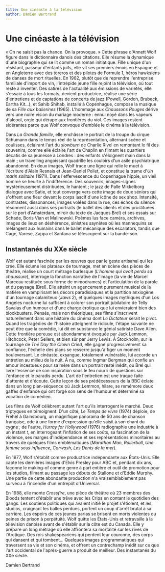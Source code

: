 ```yaml
---
title: Une cinéaste à la télévision
author: Damien Bertrand
---
```

# Une cinéaste à la télévision

«&nbsp;On ne saisit pas la chance. On la provoque.&nbsp;» Cette phrase d'Annett Wolf figure dans le dictionnaire danois des citations. Elle résume la dynamique d'une biographie qui se lit comme un roman initiatique. Fille unique d'un résistant, passeur d'enfants juifs, elle vit ses premiers émois en Espagne et en Angleterre avec des toreros et des pilotes de Formule 1, héros hawksiens de danses de mort rituelles. En 1962, plutôt que de reprendre l'entreprise familiale d'import de vin, l'intrépide jeune fille rejoint la télévision, où tout reste à inventer. Des satires de l'actualité aux émissions de variétés, elle s'essaie à tous les formats, devient productrice, réalise une série d'entretiens et de captations de concerts de jazz (Powell, Gordon, Brubeck, Eartha Kit...), et Sahib Shihab, installé à Copenhague, compose la musique de sa *Fille aux ballerines* (1965). L'hommage aux *Chaussons Rouges* dérive vers une noire vision du mariage moderne&nbsp;: ennui noyé dans les vapeurs d'alcool, orgie qui dérape aux frontières du viol. Ces images restent sidérantes parce que Wolf convoque d'emblée le cinéma à la télévision.

Dans *La Grande famille*, elle enchâsse le portrait de la troupe du cirque Schumann dans le temps réel de la représentation, alternant scène et coulisses, éclairant l'art du *slowburn* de Charlie Rivel en remontant le fil des souvenirs, comme elle éclaire l'art de Chaplin en filmant les quartiers décatis de sa jeunesse à Londres&nbsp;: des enfants s'éloignent main dans la main&nbsp;; un travelling angoissant quadrille les couloirs d'un asile psychiatrique abandonné. En deux images, Wolf trace une ligne qui relie le muet à l'écriture d'Alain Resnais et Jean-Daniel Pollet, et constitue la trame d'*Un marin solitaire* (1971). Dans l'effervescence du Copenhague hippie, un vieil homme se heurte à l'indifférence. Des souvenirs, images-signes mystérieusement distribuées, le hantent&nbsp;; le jazz de Palle Mikkelborg dialogue avec Satie, et tout converge vers cette image de deux séniors qui s'offrent une fleur devant le corps lascif d'une icône de sex shop. Intensité, contrastes, dissonances, images volées dans la rue, ces échos du silence résonnent aussi dans ses portraits (le ballet des clients et des prostituées sur le port d'Amsterdam, miroir du texte de Jacques Brel) et ses essais sur Schade, Boris Vian et Malinowski. Poèmes lus face caméra, archives, images de lieux en déshérence, sinistres saynètes où les mannequins se mélangent aux humains dans le ballet mécanique des escalators, tandis que Cage, Varese, Zappa et Santana se télescopent sur la bande-son.

## Instantanés du XXe siècle

Wolf est autant fascinée par les œuvres que par le geste artisanal qui les crée. Elle écume les plateaux de tournage, met en scène des pièces de théâtre, réalise un court métrage burlesque (*L'homme qui avait perdu sa chaussure*), interroge la fonction narrative de l'image (la vie de Marcel Marceau restituée sous forme de mimodrames) et l'articulation de la parole et du paysage (Brel). Elle atteint un agencement purement musical de la matière en vampirisant les décors paradisiaques et la partition anxiogène d'un tournage calamiteux (*Jaws 2*), et quelques images mythiques d'un Los Angeles nocturne lui suffisent à colorer son portrait jubilatoire de Telly Savalas d'un humour et d'une charge érotique que lui envieraient bien des blockbusters. Pensés, mais non théoriques, ses films s'inscrivent naturellement dans une histoire du cinéma dont *Le Dictateur* serait le pivot. Quand les tragédies de l'histoire atteignent le ridicule, l'étape suivante ne peut être que la comédie, lui dit en substance le génial satiriste Dave Allen. Cette frontière poreuse est abondamment évoquée par Jack Lemmon, Hitchcock, Peter Sellers, et bien sûr par Jerry Lewis. À Stockholm, sur le tournage de *The Day the Clown Cried*, elle gagne progressivement sa confiance, l'échelle des plans se resserre jusqu'à figer un moment bouleversant. Le cinéaste, exsangue, totalement vulnérable, lui accorde un entretien au milieu de la nuit. À nu, comme Ingmar Bergman qui confie un amour incestueux pour sa mère dans un portrait resté inédit, ou Brel qui livre l'essence de son inspiration sous le feu nourri de questions sur l'enfance et le paradis perdu. L'art de l'entretien est une traque faite d'attente et d'écoute. Cette leçon de ses prédécesseurs de la BBC éclate dans un long plan-séquence où Jack Lemmon, hilare, se remémore deux gaffes d'enfance qui ont forgé son sens de l'humour et déterminé sa vocation de comédien.

Les films de Wolf célèbrent autant l'art qu'ils interrogent le marché. Deux triptyques en témoignent. D'un côté, *Le Temps de vivre* (1974) déploie, de Fréhel à Gainsbourg, un magnifique panorama de 50 ans de chanson française, ode à une forme d'expression qu'elle saisit à son chant du cygne&nbsp;; de l'autre, *Hurray for Hollywood* (1976) radiographie une industrie à un instant *t*, en interrogeant l'inflation de ses coûts, sa fascination de la violence, ses marges d'indépendance et ses représentations minoritaires au travers de quelques films emblématiques (*Marathon Man*, *Rollerball*, *Une femme sous influence*, *Carwash*, *Les Dents de la mer*).

En 1977, Wolf s'établit comme productrice indépendante aux États-Unis. Elle capte les dernières images d'Elvis Presley pour ABC et, pendant dix ans, façonne le making-of comme genre à part entière et outil de promotion pour les studios, filmant au passage les débuts de Stallone et d'Eddie Murphy. Une partie de cette abondante production n'a vraisemblablement pas survécu à l'incendie d'un entrepôt d'Universal.

En 1988, elle monte *Crossfire*, une pièce de théâtre où 23 membres des Bloods tentent d'établir une trêve avec les Crips en contant le quotidien des gangs. Les soutiens politiques qui avaient initié le projet s'étiolent, et les studios, craignant les balles perdues, portent un coup d'arrêt brutal à sa carrière. Les espoirs de ces jeunes parias se brisent en morts violentes ou peines de prison à perpétuité. Wolf quitte les États-Unis et retravaille à la télévision danoise avant de s'établir sur la côte est du Canada. Elle y prépare un long métrage où elle affrontera sa mortalité sur les rives de l'Arctique. Des rois shakespeariens qui perdent leur couronne, des corps qui dansent et qui tombent... Quelques images programmatiques qui traversent sa vie et son cinéma, et offrent un contrechamp inédit sur ce que l'art occidental de l'après-guerre a produit de meilleur. Des instantanés du XXe siècle.

Damien Bertrand